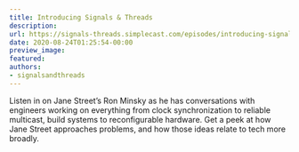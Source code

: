 ```yaml
---
title: Introducing Signals & Threads
description:
url: https://signals-threads.simplecast.com/episodes/introducing-signals-threads-zLlapP9a
date: 2020-08-24T01:25:54-00:00
preview_image:
featured:
authors:
- signalsandthreads
---
```


<p>Listen in on Jane Street&rsquo;s Ron Minsky as he has conversations with engineers working on everything from clock synchronization to reliable multicast, build systems to reconfigurable hardware. Get a peek at how Jane Street approaches problems, and how those ideas relate to tech more broadly.</p>

